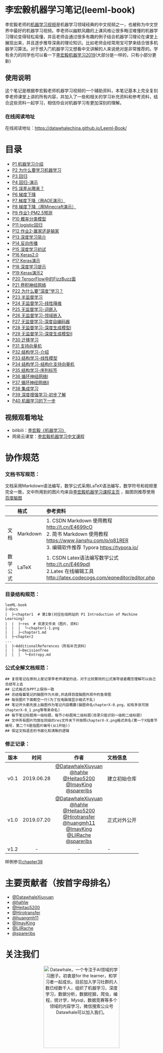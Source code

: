 # 李宏毅机器学习笔记(leeml-book)
李宏毅老师的[机器学习视频](http://speech.ee.ntu.edu.tw/~tlkagk/courses_ML17.html)是机器学习领域经典的中文视频之一，也被称为中文世界中最好的机器学习视频。李老师以幽默风趣的上课风格让很多晦涩难懂的机器学习理论变得轻松易懂，并且老师会通过很多有趣的例子结合机器学习理论在课堂上展现出来，并且逐步推导深奥的理论知识。比如老师会经常用宝可梦来结合很多机器学习算法。对于想入门机器学习又想看中文讲解的人来说绝对是非常推荐的。学有余力的同学也可以看一下[李宏毅机器学习2019](http://speech.ee.ntu.edu.tw/~tlkagk/courses_ML19.html)(大部分是一样的，只有小部分更新)


## 使用说明
这个笔记是根据李宏毅老师机器学习视频的一个辅助资料，本笔记基本上完全复刻李老师课堂上讲的所有内容，并加入了一些和相关的学习补充资料和参考资料，结合这些资料一起学习，相信你会对机器学习有更加深刻的理解。

### 在线阅读地址
在线阅读地址：https://datawhalechina.github.io/Leeml-Book/

# 目录
- [P1 机器学习介绍](chapter1/chapter1.md)
- [P2 为什么要学习机器学习](chapter2/chapter2.md)
- [P3 回归](chapter3/chapter3.md)
- [P4 回归-演示](chapter4/chapter4.md)
- [P5 误差从哪来？](chapter5/chapter5.md)
- [P6 梯度下降](chapter6/chapter6.md)
- [P7 梯度下降（用AOE演示）](chapter7/chapter7.md)
- [P8 梯度下降（用Minecraft演示）](chapter8/chapter8.md)
- [P9 作业1-PM2.5预测](chapter9/chapter9.md)
- [P10 概率分类模型](chapter10/chapter10.md)
- [P11 logistic回归](chapter11/chapter11.md)
- [P12 作业2-赢家还是输家](chapter12/chapter12.md)
- [P13 深度学习简介](chapter13/chapter13.md)
- [P14 反向传播](chapter14/chapter14.md)
- [P15 深度学习初试](chapter15/chapter15.md)
- [P16 Keras2.0](chapter16/chapter16.md)
- [P17 Keras演示](chapter17/chapter17.md)
- [P18 深度学习提示](chapter18/chapter18.md)
- [P19 Keras演示2](chapter19/chapter19.md)
- [P20 TensorFlow中的FizzBuzz面](chapter20/chapter20.md)
- [P21 卷积神经网络](chapter21/chapter21.md)
- [P22 为什么要“深度”学习？](chapter22/chapter22.md)
- [P23 半监督学习](chapter23/chapter23.md)
- [P24 无监督学习-线性降维](chapter24/chapter24.md)
- [P25 无监督学习-词嵌入](chapter25/chapter25.md)
- [P26 无监督学习-领域嵌入](chapter26/chapter26.md)
- [P27 无监督学习-深度自编码器](chapter27/chapter27.md)
- [P28 无监督学习-深度生成模型I](chapter28/chapter28.md)
- [P29 无监督学习-深度生成模型II](chapter29/chapter29.md)
- [P30 迁移学习](chapter30/chapter30.md)
- [P31 支持向量机](chapter31/chapter31.md)
- [P32 结构学习-介绍](chapter32/chapter32.md)
- [P33 结构学习-线性模型](chapter33/chapter33.md)
- [P34 结构学习-结构化支持向量机](chapter34/chapter34.md)
- [P35 结构学习-序列标签](chapter35/chapter35.md)
- [P36 循环神经网络I](chapter36/chapter36.md)
- [P37 循环神经网络II](chapter37/chapter37.md)
- [P38 集成学习](chapter38/chapter38.md)
- [P39 深度增强学习-初步了解](chapter39/chapter39.md)
- [P40 机器学习的下一步](chapter40/chapter40.md)


## 视频观看地址
- bilibili：[李宏毅《机器学习》](https://www.bilibili.com/video/av59538266)
- 网易云课堂：[李宏毅机器学习中文课程](https://study.163.com/course/courseMain.htm?courseId=1208946807)

#  协作规范

### 文档书写规范：
文档采用Markdown语法编写，数学公式采用LaTeX语法编写，数学符号和视频里完全一致，文中所用到的图片均来自[李宏毅机器学习课程主页](http://speech.ee.ntu.edu.tw/~tlkagk/courses_ML17.html)
，脑图则推荐使用[百度脑图](http://naotu.baidu.com)

|          | 格式     | 参考资料                                                     |
| :------: | :------- | :----------------------------------------------------------- |
| 文档 | Markdown | 1. CSDN Markdown 使用教程 http://t.cn/E4699cO<br>2. 简书 Markdown 使用教程 https://www.jianshu.com/p/q81RER<br>3. 编辑软件推荐 Typora https://typora.io/ |
| 数学公式 | LaTeX    | 1. CSDN Latex语法编写数学公式 http://t.cn/E469pdI<br>2.Latex 在线编辑工具 http://latex.codecogs.com/eqneditor/editor.php |


### 目录结构规范：

```
leeML-book
├─docs
|  ├─chapter1  # 第1章(对应在线网站的 P1 Introduction of Machine Learning)
|  |  ├─res  # 资源文件夹（图片、资料）
|  |  |  └─chapter1-1.png
|  |  ├─chapter1.md
|  ├─chapter2
...
|  ├─AdditionalReferences（所有补充资料）
|  |  ├─DecisionTree  
|  |  |  └─Entropy.md 
```


### 公式全解文档规范：
```
## 复现笔记在原则上是记录李老师课堂的话，对于比较繁琐的公式推导或者概念理解可以自己总结写上去
## 公式格式与PPT上保持一致
## 总结每篇笔记的脑图作为大纲,并选择百度脑图外观中的鱼骨图
## 每张图片下面都空一行(为了在电脑端显示格式不乱)
## 笔记开头都先放上脑图作为笔记内容概要(脑图命名chapterX-0.png，如有多张可按chapterX-0_1.png等等来命名)
## 每节笔记标题用一级标题，每节小标题用二级标题(目录只能识别一级和二级标题)
## 文中所有图片均放在同级的res文件夹下并按照chapterX-X.png格式命名(第一个X指章节编号，第二个X是指图片编号(从1开始))
## 保证文档语言的书面化和清晰的逻辑

```
### 修正记录：
|版本|时间|作者|文档信息 |
|---|:--:|:--:|:--|
| v0.1 |2019.06.28|[@DatawhaleXiuyuan](https://github.com/DatawhaleXiuyuan)<br>[@hahlw](https://github.com/hahlw)<br>[@Heitao5200](https://github.com/Heitao5200)<br>[@ImayKing](https://github.com/Imay-King)<br>[@spareribs](https://github.com/spareribs)|建立初始仓库 |
| v1.0 |2019.07.20|[@DatawhaleXiuyuan](https://github.com/DatawhaleXiuyuan)<br>[@hahlw](https://github.com/hahlw)<br>[@Heitao5200](https://github.com/Heitao5200)<br>[@Hirotransfer](https://github.com/Hirotransfer)<br>[@huangmh11](https://github.com/huangmh11)<br>[@ImayKing](https://github.com/Imay-King)<br>[@LilRache](https://github.com/LilRachel)<br>[@spareribs](https://github.com/spareribs)<br> |正式对外公开|
| v1.2|-|-|- |




样例参见[chapter38](https://github.com/datawhalechina/Leeml-Book/tree/master/docs/chapter38)

# 主要贡献者（按首字母排名）

- [@DatawhaleXiuyuan](https://github.com/DatawhaleXiuyuan)
- [@hahlw](https://github.com/hahlw)
- [@Heitao5200](https://github.com/Heitao5200)
- [@Hirotransfer](https://github.com/Hirotransfer)
- [@huangmh11](https://github.com/huangmh11)
- [@ImayKing](https://github.com/Imay-King)
- [@LilRache](https://github.com/LilRachel)
- [@spareribs](https://github.com/spareribs)


# 关注我们

<div align=center><img src="https://raw.githubusercontent.com/datawhalechina/pumpkin-book/master/res/qrcode.jpeg" width = "250" height = "270" alt="Datawhale，一个专注于AI领域的学习圈子。初衷是for the learner，和学习者一起成长。目前加入学习社群的人数已经数千人，组织了机器学习，深度学习，数据分析，数据挖掘，爬虫，编程，统计学，Mysql，数据竞赛等多个领域的内容学习，微信搜索公众号Datawhale可以加入我们。"></div>


